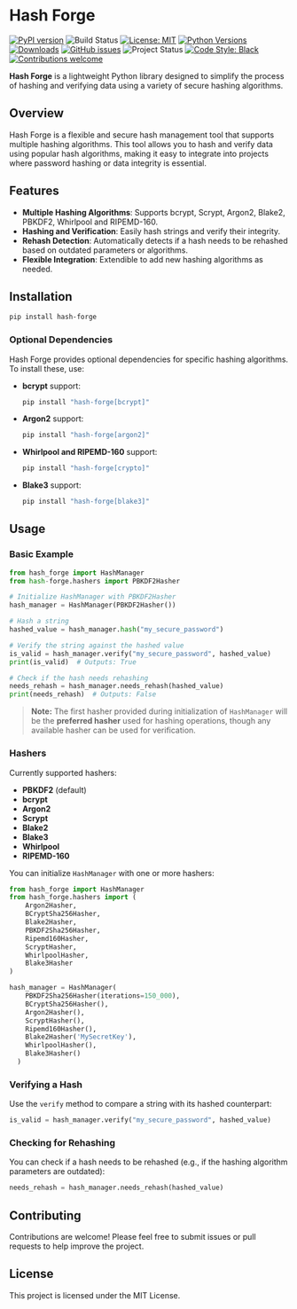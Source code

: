 # Hash Forge

[![PyPI version](https://badge.fury.io/py/hash-forge.svg)](https://pypi.org/project/hash-forge/) ![Build Status](https://github.com/Zozi96/hash-forge/actions/workflows/unittest.yml/badge.svg)  [![License: MIT](https://img.shields.io/badge/License-MIT-yellow.svg)](https://opensource.org/licenses/MIT) [![Python Versions](https://img.shields.io/pypi/pyversions/hash-forge.svg)](https://pypi.org/project/hash-forge/) [![Downloads](https://pepy.tech/badge/hash-forge)](https://pepy.tech/project/hash-forge) [![GitHub issues](https://img.shields.io/github/issues/Zozi96/hash-forge)](https://github.com/Zozi96/hash-forge/issues) ![Project Status](https://img.shields.io/badge/status-active-brightgreen.svg) [![Code Style: Black](https://img.shields.io/badge/code%20style-black-000000.svg)](https://github.com/psf/black) [![Contributions welcome](https://img.shields.io/badge/contributions-welcome-blue.svg)](https://github.com/Zozi96/hash-forge/issues)

**Hash Forge** is a lightweight Python library designed to simplify the process of hashing and verifying data using a variety of secure hashing algorithms.

## Overview

Hash Forge is a flexible and secure hash management tool that supports multiple hashing algorithms. This tool allows you to hash and verify data using popular hash algorithms, making it easy to integrate into projects where password hashing or data integrity is essential.

## Features

- **Multiple Hashing Algorithms**: Supports bcrypt, Scrypt, Argon2, Blake2, PBKDF2, Whirlpool and RIPEMD-160.
- **Hashing and Verification**: Easily hash strings and verify their integrity.
- **Rehash Detection**: Automatically detects if a hash needs to be rehashed based on outdated parameters or algorithms.
- **Flexible Integration**: Extendible to add new hashing algorithms as needed.

## Installation

```bash
pip install hash-forge
```

### Optional Dependencies

Hash Forge provides optional dependencies for specific hashing algorithms. To install these, use:

- **bcrypt** support:

  ```bash
  pip install "hash-forge[bcrypt]"
  ```
- **Argon2** support:

  ```bash
  pip install "hash-forge[argon2]"
  ```
- **Whirlpool and RIPEMD-160** support:

  ```bash
  pip install "hash-forge[crypto]"
  ```
- **Blake3** support:

  ```bash
  pip install "hash-forge[blake3]"
  ```

## Usage

### Basic Example

```python
from hash_forge import HashManager
from hash-forge.hashers import PBKDF2Hasher

# Initialize HashManager with PBKDF2Hasher
hash_manager = HashManager(PBKDF2Hasher())

# Hash a string
hashed_value = hash_manager.hash("my_secure_password")

# Verify the string against the hashed value
is_valid = hash_manager.verify("my_secure_password", hashed_value)
print(is_valid)  # Outputs: True

# Check if the hash needs rehashing
needs_rehash = hash_manager.needs_rehash(hashed_value)
print(needs_rehash)  # Outputs: False
```

> **Note:** The first hasher provided during initialization of `HashManager` will be the **preferred hasher** used for hashing operations, though any available hasher can be used for verification.

### Hashers

Currently supported hashers:

- **PBKDF2** (default)
- **bcrypt**
- **Argon2**
- **Scrypt**
- **Blake2**
- **Blake3**
- **Whirlpool**
- **RIPEMD-160**

You can initialize `HashManager` with one or more hashers:

```python
from hash_forge import HashManager
from hash_forge.hashers import (
    Argon2Hasher,
    BCryptSha256Hasher,
    Blake2Hasher,
    PBKDF2Sha256Hasher,
    Ripemd160Hasher,
    ScryptHasher,
    WhirlpoolHasher,
    Blake3Hasher
)

hash_manager = HashManager(
    PBKDF2Sha256Hasher(iterations=150_000),
    BCryptSha256Hasher(),
    Argon2Hasher(),
    ScryptHasher(),
    Ripemd160Hasher(),
    Blake2Hasher('MySecretKey'),
    WhirlpoolHasher(),
    Blake3Hasher()
  )
```

### Verifying a Hash

Use the `verify` method to compare a string with its hashed counterpart:

```python
is_valid = hash_manager.verify("my_secure_password", hashed_value)
```

### Checking for Rehashing

You can check if a hash needs to be rehashed (e.g., if the hashing algorithm parameters are outdated):

```python
needs_rehash = hash_manager.needs_rehash(hashed_value)
```

## Contributing

Contributions are welcome! Please feel free to submit issues or pull requests to help improve the project.

## License

This project is licensed under the MIT License.
